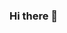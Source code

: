 ### Hi there 👋

<!--
**Degoke/Degoke** is a ✨ _special_ ✨ repository because its `README.md` (this file) appears on your GitHub profile.

Here are some ideas to get you started:

- 🔭 I’m a Fullstack Engineer, Cloud Devops Engineer and Blockchain CTO of Boolbyte technologies. AWS certified Cloud Solutions Architect My stack includes, Typescript, React, Vue, Node js, Python, Django, Php, laravel, Docker, Kubernetes, circle ci, ansible, AWS
- 🌱 I’m currently learning Technical Writing and plan to learn Rust, Kotlin and Golang
- 👯 I’m looking to collaborate on Anything that involves my Stack, what im currently learning and plan to learn
- 🤔 I’m looking for help with oppurtunities to work as a blockchain Engineer 
- 📫 How to reach me: degokeadewoye@gmail.com
-->

